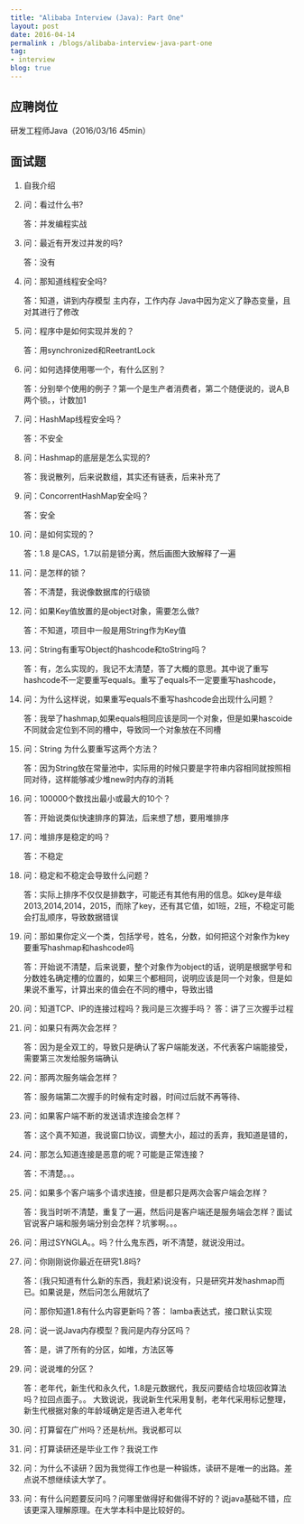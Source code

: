 ```yaml
---
title: "Alibaba Interview (Java): Part One"
layout: post
date: 2016-04-14
permalink : /blogs/alibaba-interview-java-part-one
tag:
- interview
blog: true
---
```


## 应聘岗位

研发工程师Java（2016/03/16 45min）

## 面试题

1. 自我介绍

2. 问：看过什么书?

   答：并发编程实战

3. 问：最近有开发过并发的吗? 

   答：没有
4. 问：那知道线程安全吗?

   答：知道，讲到内存模型 主内存，工作内存  Java中因为定义了静态变量，且对其进行了修改

5. 问：程序中是如何实现并发的？

   答：用synchronized和ReetrantLock

6. 问：如何选择使用哪一个，有什么区别？ 

   答：分别举个使用的例子？第一个是生产者消费者，第二个随便说的，说A,B两个锁。，计数加1

7. 问：HashMap线程安全吗？ 

   答：不安全

8. 问：Hashmap的底层是怎么实现的?

   答：我说散列，后来说数组，其实还有链表，后来补充了

9. 问：ConcorrentHashMap安全吗？

   答：安全

10. 问：是如何实现的？

    答：1.8 是CAS，1.7以前是锁分离，然后画图大致解释了一遍

11. 问：是怎样的锁？

    答：不清楚，我说像数据库的行级锁

12. 问：如果Key值放置的是object对象，需要怎么做?

    答：不知道，项目中一般是用String作为Key值

13. 问：String有重写Object的hashcode和toString吗？

    答：有，怎么实现的，我记不太清楚，答了大概的意思。其中说了重写hashcode不一定要重写equals。重写了equals不一定要重写hashcode，

14. 问：为什么这样说，如果重写equals不重写hashcode会出现什么问题？

    答：我举了hashmap,如果equals相同应该是同一个对象，但是如果hascoide不同就会定位到不同的槽中，导致同一个对象放在不同槽

15. 问：String 为什么要重写这两个方法？

    答：因为String放在常量池中，实际用的时候只要是字符串内容相同就按照相同对待，这样能够减少堆new时内存的消耗

16. 问：100000个数找出最小或最大的10个？

    答：开始说类似快速排序的算法，后来想了想，要用堆排序

17. 问：堆排序是稳定的吗？

    答：不稳定

18. 问：稳定和不稳定会导致什么问题？

    答：实际上排序不仅仅是排数字，可能还有其他有用的信息。如key是年级2013,2014,2014，2015，而除了key，还有其它值，如1班，2班，不稳定可能会打乱顺序，导致数据错误

19. 问：那如果你定义一个类，包括学号，姓名，分数，如何把这个对象作为key要重写hashmap和hashcode吗

	答：开始说不清楚，后来说要，整个对象作为object的话，说明是根据学号和分数姓名确定槽的位置的，如果三个都相同，说明应该是同一个对象，但是如果说不重写，计算出来的值会在不同的槽中，导致出错

20. 问：知道TCP、IP的连接过程吗？我问是三次握手吗？
    答：讲了三次握手过程

21. 问：如果只有两次会怎样？

    答：因为是全双工的，导致只是确认了客户端能发送，不代表客户端能接受，需要第三次发给服务端确认

22. 问：那两次服务端会怎样？

    答：服务端第二次握手的时候有定时器，时间过后就不再等待、

23. 问：如果客户端不断的发送请求连接会怎样？

    答：这个真不知道，我说窗口协议，调整大小，超过的丢弃，我知道是错的，

24. 问：那怎么知道连接是恶意的呢？可能是正常连接？

    答：不清楚。。。

25. 问：如果多个客户端多个请求连接，但是都只是两次会客户端会怎样？ 

    答：我当时听不清楚，重复了一遍，然后问是客户端还是服务端会怎样？面试官说客户端和服务端分别会怎样？坑爹啊。。。

26. 问：用过SYNGLA。。吗？什么鬼东西，听不清楚，就说没用过。

27. 问：你刚刚说你最近在研究1.8吗?

    答：(我只知道有什么新的东西，我赶紧)说没有，只是研究并发hashmap而已。如果说是，然后问怎么用就坑了

    问：那你知道1.8有什么内容更新吗？答： lamba表达式，接口默认实现

28. 问：说一说Java内存模型？我问是内存分区吗？

    答：是，讲了所有的分区，如堆，方法区等

29. 问：说说堆的分区？

    答：老年代，新生代和永久代，1.8是元数据代，我反问要结合垃圾回收算法吗？拉回点面子。。
	大致说说，我说新生代采用复制，老年代采用标记整理，新生代根据对象的年龄域确定是否进入老年代

30. 问：打算留在广州吗？还是杭州。我说都可以

31. 问：打算读研还是毕业工作？我说工作

32. 问：为什么不读研？因为我觉得工作也是一种锻炼，读研不是唯一的出路。差点说不想继续读大学了。

33. 问：有什么问题要反问吗？问哪里做得好和做得不好的？说java基础不错，应该更深入理解原理。在大学本科中是比较好的。


